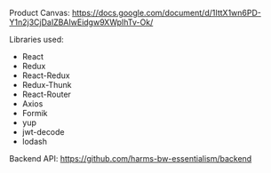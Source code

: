 Product Canvas: https://docs.google.com/document/d/1IttX1wn6PD-Y1n2j3CjDaIZBAIwEidgw9XWpIhTv-Ok/


Libraries used:
  - React
  - Redux
  - React-Redux
  - Redux-Thunk
  - React-Router
  - Axios
  - Formik
  - yup
  - jwt-decode
  - lodash

Backend API: https://github.com/harms-bw-essentialism/backend